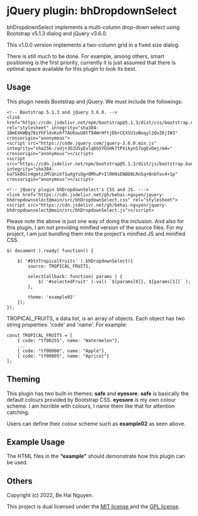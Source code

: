 # jQuery plugin: bhDropdownSelect
bhDropdownSelect implements a multi-column drop-down select 
using Bootstrap v5.1.3 dialog and jQuery v3.6.0.

This v1.0.0 version implements a two-column grid in a fixed
size dialog.

There is still much to be done. For example, among others, 
smart positioning is the first priority, currently it is just 
assumed that there is optimal space available for this plugin 
to look its best.

## Usage

This plugin needs Bootstrap and jQuery. We must include the followings:

```
<!-- Bootstrap 5.1.3 and jQuery 3.6.0. -->
<link href="https://cdn.jsdelivr.net/npm/bootstrap@5.1.3/dist/css/bootstrap.min.css" rel="stylesheet" integrity="sha384-1BmE4kWBq78iYhFldvKuhfTAU6auU8tT94WrHftjDbrCEXSU1oBoqyl2QvZ6jIW3" crossorigin="anonymous">
<script src="https://code.jquery.com/jquery-3.6.0.min.js" integrity="sha256-/xUj+3OJU5yExlq6GSYGSHk7tPXikynS7ogEvDej/m4=" crossorigin="anonymous"></script>
<script src="https://cdn.jsdelivr.net/npm/bootstrap@5.1.3/dist/js/bootstrap.bundle.min.js" integrity="sha384-ka7Sk0Gln4gmtz2MlQnikT1wXgYsOg+OMhuP+IlRH9sENBO0LRn5q+8nbTov4+1p" crossorigin="anonymous"></script>

<!-- jQuery plugin bhDropdownSelect's CSS and JS. --->
<link href="https://cdn.jsdelivr.net/gh/behai-nguyen/jquery-bhdropdownselect@main/src/bhDropdownSelect.css" rel="stylesheet">
<script src="https://cdn.jsdelivr.net/gh/behai-nguyen/jquery-bhdropdownselect@main/src/bhDropdownSelect.js"></script>
```

Please note the above is just one way of doing the inclusion. And also for 
this plugin, I am not providing minified version of the source files. For 
my project, I am just bundling them into the project's minified JS and 
minified CSS.

```
$( document ).ready( function() {

	$( '#btnTropicalFruits' ).bhDropdownSelect({ 
		source: TROPICAL_FRUITS,
		
		selectCallback: function( params ) {
			$( '#selectedFruit' ).val( `${params[0]}, ${params[1]}` );
		},
		  
		theme: 'example02'			
	});
});
```

TROPICAL_FRUITS, a data list, is an array of objects. 
Each object has two string properties: 'code' and 'name'. 
For example:

```
const TROPICAL_FRUITS = [
	{ code: "tf00255", name: "Watermelon"},
	...
	{ code: "tf00000", name: "Apple"},
	{ code: "tf00005", name: "Apricot"}	
];
```

## Theming

This plugin has two built-in themes: **safe** and **eyesore**. **safe**
is basically the default colours provided by Bootstrap CSS. **eyesore**
is my own colour scheme. I am horrible with colours, I name them like
that for attention catching.

Users can define their colour scheme such as **example02** as seen above.

## Example Usage

The HTML files in the **“example”** should demonstrate how this plugin 
can be used.

## Others

Copyright (c) 2022, Be Hai Nguyen.

This project is dual licensed under the
[ MIT license ](http://www.opensource.org/licenses/mit-license.php)
and the [ GPL license](http://www.gnu.org/licenses/gpl.html).
